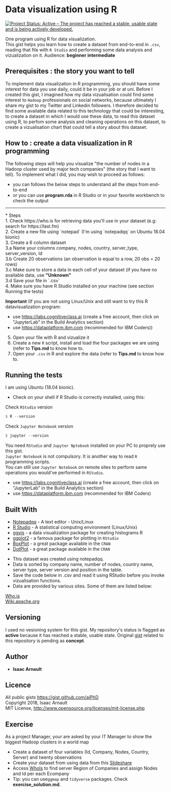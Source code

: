 # Data visualization using R

[![Project Status: Active – The project has reached a stable, usable state and is being actively developed.](https://www.repostatus.org/badges/latest/active.svg)](https://www.repostatus.org/#active)

One program using R for data visualization.<br>
This gist helps you learn how to create a dataset from end-to-end in `.csv`, reading that file with `R Studio` and performing some data analysis and vizualization on it.
Audience: <b>beginner</b> <b>intermediate</b>
</hr>

## Prerequisites : the story you want to tell
To implement data visualization in R programming, you should have some interest for data you use daily, could it be in your job or at uni. Before I created this gist, I imagined how my data vizualisation could find some interest to `Hadoop` professionals on social networks, because ultimately I share my gist to my Twitter and Linkedin followers. I therefore decided to find some available data related to this technology that could be interesting, to create a dataset in which I would use these data, to read this dataset using R, to perfom some analysis and cleaning operations on this dataset, to create a vizualisation chart that could tell a story about this dataset.

## How to : create a data visualization in R programming
The following steps will help you visualize "the number of nodes in a Hadoop cluster used by major tech companies" (the story that I want to tell). To implement what I did, you may wish to proceed as follows:
- you can follows the below steps to understand all the steps from end-to-end
- or you can use <b>program.rda</b> in R Studio or in your favorite workbench to check the output
<hr>
* Steps<br>
1.  Check https://who.is for retrieving data you'll use in your dataset (e.g: search for https://last.fm)<br>
2.  Create a new file using `notepad` (I'm using `notepadqq` on Ubuntu 18.04 bionic)<br>
3. Create a 6 column dataset<br>
  3.a Name your columns company, nodes, country, server_type, server_version, Id<br>
  3.b Create 20 observations (an observation is equal to a row, 20 obs = 20 rows)<br>
  3.c Make sure to store a data in each cell of your dataset (if you have no available data, use <b>"Unknown"</b><br>
  3.d Save your file in `.csv`<br>
4.  Make sure you have R Studio installed on your machine (see section Running the tests)<br>

<b>Important</b>
(If you are not using Linux/Unix and still want to try this R datavisualization program:
* use https://labs.cognitiveclass.ai (create a free account, then click on "JupyterLab" in the Build Analytics section)
* use https://dataplatform.ibm.com (recommended for IBM Coders))

5.  Open your file with R and vizualize it<br>
6.  Create a new `R` script, install and load the four packages we are using (refer to <b>Tips.md</b> to know how to.<br>
7.  Open your `.csv` in R and explore the data (refer to <b>Tips.md</b> to know how to.

## Running the tests
I am using Ubuntu (18.04 bionic).<br>
* Check on your shell if R Studio is correctly installed, using this:

Check `RStudio` version
```R
$ R --version
```
Check `Jupyter Notebook` version
```R
$ jupyter --version
```
</p>
</details>

You need `RStudio` and `Jupyter Nptebook` installed on your PC to proprely use this gist.<br>
`Jupyter Notebook` is not compulsory. It is another way to read `R` programming scripts.<br>
You can still use `Jupyter Notebook` on remote sites to perform same operations you would've performed in `RStudio`.<br>
* use https://labs.cognitiveclass.ai (create a free account, then click on "JupyterLab" in the Build Analytics section)<br>
* use https://dataplatform.ibm.com (recommended for IBM Coders)

## Built With

* [Notepadqq](https://notepadqq.com/wp/download) - A text editor - Unix/Linux
* [R Studio](https://linuxhint.com/rstudio-for-ubuntu) - A statistical computing environment (Linux/Unix)
* [ggvis](https://ggvis.rstudio.com/) - a data visualization package for creating histograms R
* [ggplot2](https://ggplot2.tidyverse.org) - a famous package for plotting in `RStudio`
* [BoxPlot](https://www.statmethods.net/graphs/boxplot.html) - a great package available in the `CRAN`
* [DotPlot](https://www.statmethods.net/graphs/dot.html) - a great package available in the `CRAN`

- This dataset was created using notepadqq.<br>
- Data is sorted by company name, number of nodes, country name, server type, server version and position in the table.<br>
- Save the code below in .csv and read it using RStudio before you invoke vizualisation functions.<br>
- Data are provided by various sites. Some of them are listed below:<br>

[Who.is](https://who.is)<br>
[Wiki.apache.org](https://wiki.apache.org/hadoop/PoweredBy)

## Versioning

I used no vesioning system for this gist. My repository's status is flagged as <b>active</b> because it has reached a stable, usable state. Original [gist](https://gist.github.com/aiPhD/16d757d8eff227ae624f1852fe1c8a91) related to this repository is pending as <b>concept</b>.

## Author

* **Isaac Arnault**

## Licence

All public gists https://gist.github.com/aiPhD<br>
Copyright 2018, Isaac Arnault<br>
MIT License, http://www.opensource.org/licenses/mit-license.php

## Exercise
As a project Manager, your are asked by your IT Manager to show the biggest Hadoop clusters in a world map<br>
* Create a dataset of four variables (Id, Company, Nodes, Country, Server) and twenty observations
* Create your dataset from using data from this [Slideshare](https://fr.slideshare.net/chopramanish/organizations-with-largest-hadoop-clusters)
* Access [WhoIs](https://who.is) to find server Region of Companies and assign Nodes and Id per each Ecompany
* Tip: you can use`ggmap` and `tidyverse` packages. Check <b>exercise_solution.md</b>.
